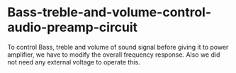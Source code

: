 # Bass-treble-and-volume-control-audio-preamp-circuit
To control Bass, treble and volume of sound signal before giving it to power amplifier, we have to modify the overall frequency response. Also we did not need any external voltage to operate this.
